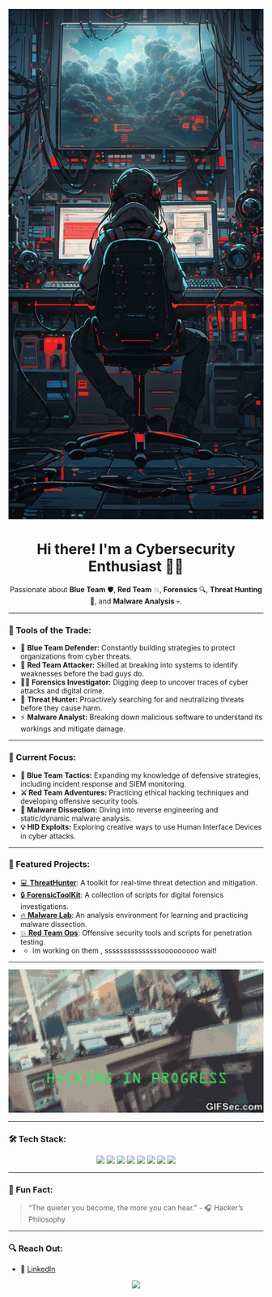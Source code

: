 <p align="center">
  <img src="https://github.com/tiyamti/tiyamti/blob/main/Hacker%20Anime%20character.jpg" width="600"/>
</p>

<h1 align="center">Hi there! I'm a Cybersecurity Enthusiast 👨‍💻</h1>

<p align="center">
  Passionate about <strong>Blue Team</strong> 🛡️, <strong>Red Team</strong> 💥, <strong>Forensics</strong> 🔍, <strong>Threat Hunting</strong> 🔎, and <strong>Malware Analysis</strong> 💀.
</p>

---

### 🧰 Tools of the Trade:
- 🔐 **Blue Team Defender:** Constantly building strategies to protect organizations from cyber threats.
- 🎯 **Red Team Attacker:** Skilled at breaking into systems to identify weaknesses before the bad guys do.
- 🕵️‍♂️ **Forensics Investigator:** Digging deep to uncover traces of cyber attacks and digital crime.
- 🔎 **Threat Hunter:** Proactively searching for and neutralizing threats before they cause harm.
- ⚡ **Malware Analyst:** Breaking down malicious software to understand its workings and mitigate damage.

---

### 🚀 Current Focus:
- **🔵 Blue Team Tactics:** Expanding my knowledge of defensive strategies, including incident response and SIEM monitoring.
- **⚔️ Red Team Adventures:** Practicing ethical hacking techniques and developing offensive security tools.
- **🧬 Malware Dissection:** Diving into reverse engineering and static/dynamic malware analysis.
- **💡 HID Exploits:** Exploring creative ways to use Human Interface Devices in cyber attacks.
---


### 💼 Featured Projects:

- [💻 **ThreatHunter**](https://github.com/your-username/threathunter): A toolkit for real-time threat detection and mitigation.
- [🔒 **ForensicToolKit**](https://github.com/your-username/forensictoolkit): A collection of scripts for digital forensics investigations.
- [🔥 **Malware Lab**](https://github.com/your-username/malware-lab): An analysis environment for learning and practicing malware dissection.
- [💥 **Red Team Ops**](https://github.com/your-username/red-team-ops): Offensive security tools and scripts for penetration testing.
- - im working on them , sssssssssssssssooooooooo wait!
---



<p align="center">
  <img src="https://github.com/tiyamti/tiyamti/blob/main/giphy.gif" width="800"/>
</p>

---

### 🛠️ Tech Stack:

<p align="center">
  <img src="https://img.shields.io/badge/Linux-black?style=flat-square&logo=linux&logoColor=white"/>
  <img src="https://img.shields.io/badge/Windows-black?style=flat-square&logo=windows&logoColor=white"/>
  <img src="https://img.shields.io/badge/Python-black?style=flat-square&logo=python&logoColor=white"/>
  <img src="https://img.shields.io/badge/Bash-black?style=flat-square&logo=gnubash&logoColor=white"/>
  <img src="https://img.shields.io/badge/Powershell-black?style=flat-square&logo=powershell&logoColor=white"/>
  <img src="https://img.shields.io/badge/Cybersecurity-black?style=flat-square&logo=security&logoColor=white"/>
  <img src="https://img.shields.io/badge/Reverse%20Engineering-black?style=flat-square&logo=re&logoColor=white"/>
  <img src="https://img.shields.io/badge/Threat%20Hunting-black?style=flat-square&logo=search&logoColor=white"/>
</p>

---

### 📜 Fun Fact:
> “The quieter you become, the more you can hear.” - 🎧 Hacker’s Philosophy

---

### 🔍 Reach Out:

- 💼 [LinkedIn](www.linkedin.com/in/tiyam-sadat-moosavi-jad)



<p align="center">
<img src="https://github.com/tiyamti/tiyamti/blob/main/giphy-downsized-large.gif"   width="800"/>
</p>

